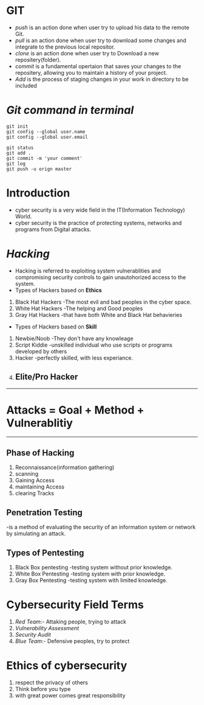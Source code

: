 # GIT
- *push* is an action done when user try to upload his data to the remote Git.
- *pull* is an action done when user try to download some changes and integrate to the previous local repositor.
- *clone* is an action done when user try to Download a new repositery(folder).
- *commit* is a fundamental opertaion that saves your changes to the repositery, allowing you to maintain a history of your project.
- *Add* is the process of staging changes in your work in directory to be included

# *Git command in terminal*

```Git
git init
git config --global user.name
git config --global user.email
```
```Git
git status
git add .
git commit -m 'your comment'
git log
git push -u orign master
```

# **Introduction**
- cyber security is a very wide field in the IT(Information Technology) World.
- cyber security is the practice of protecting systems, networks and programs from Digital attacks.

# *Hacking*
- Hacking is referred to exploiting system vulnerablities and compromising security controls to gain unautohorized access to the system.
- Types of Hackers based on **Ethics**
1. Black Hat Hackers
    -The most evil and bad peoples in the cyber space.
2. White Hat Hackers
    -The helping and Good peoples
3. Gray Hat Hackers
    -that have both White and Black Hat behavieries
- Types of Hackers based on **Skill**
1. Newbie/Noob
    -They don't have any knowleage
2. Script Kiddie
    -unskilled individual who use scripts or programs developed by others
3. Hacker
    -perfectly skilled, with less experiance.
4. Elite/Pro Hacker
    -

----

# **Attacks = Goal + Method + Vulnerablitiy**

----

## Phase of Hacking
1. Reconnaissance(information gathering)
2. scanning
3. Gaining Access
4. maintaining Access
5. clearing Tracks
## Penetration Testing
  -is a method of evaluating the security of an information system or network by simulating an attack.
## Types of Pentesting
1. Black Box pentesting
    -testing system without prior knowledge.
2. White Box Pentesting
    -testing system with prior knowledge.
3. Gray Box Pentesting
    -testing system with limited knowledge.

 # Cybersecurity Field Terms
1. *Red Team*:- Attaking people, trying to attack
2. *Vulnerability Assessment*
3. *Security Audit*
4. *Blue Team*:- Defensive peoples, try to protect

# Ethics of cybersecurity
1. respect the privacy of others
2. Think before you type
3. with great power comes great responsibility